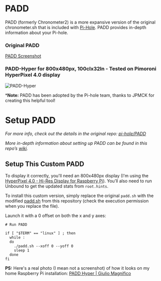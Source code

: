 # PADD

PADD (formerly Chronometer2) is a more expansive version of the original chronometer.sh that is included with [Pi-Hole](https://pi-hole.net). PADD provides in-depth information about your Pi-hole.

### Original PADD

[PADD Screenshot](https://pi-hole.github.io/graphics/Screenshots/padd.png)

### PADD-Hyper for 800x480px, 100clx32ln - Tested on Pimoroni HyperPixel 4.0 display

![PADD-Hyper](https://github.com/user-attachments/assets/6ae24843-9331-4e59-bb0d-51a084dc12dc)


***Note:** PADD has been adopted by the Pi-hole team, thanks to JPMCK for creating this helpful tool!

# Setup PADD

*For more info, check out the details in the original repo: [pi-hole/PADD](https://github.com/pi-hole/PADD)*

*More in-depth information about setting up PADD can be found in this repo’s [wiki](https://github.com/pi-hole/PADD/wiki/Setup).*

## Setup This Custom PADD

To display it correctly, you'll need an 800x480px display (I'm using the [HyperPixel 4.0 - Hi-Res Display for Raspberry Pi](https://shop.pimoroni.com/products/hyperpixel-4?variant=12569485443155)). You’ll also need to run Unbound to get the updated stats from `root.hints`.

To install this custom version, simply replace the original `padd.sh` with the modified [padd.sh](https://github.com/giuliomagnifico/PADD/blob/master/padd.sh) from this repository  (check the execution permission when you replace the file).

Launch it with a 0 offset on both the x and y axes:


```
# Run PADD

if [ "$TERM" == "linux" ] ; then
  while :
  do
    ./padd.sh --xoff 0 --yoff 0
    sleep 1
  done
fi
```

**PS:** Here's a real photo (I mean not a screenshot) of how it looks on my home Raspberry Pi installation:  [PADD Hyper | Giulio Magnifico](https://giuliomagnifico.blog/post/2025-02-21-padd-hyper/)

